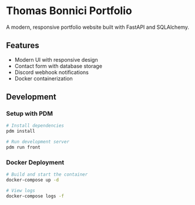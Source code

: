 # Thomas Bonnici Portfolio

A modern, responsive portfolio website built with FastAPI and SQLAlchemy.

## Features

- Modern UI with responsive design
- Contact form with database storage
- Discord webhook notifications
- Docker containerization

## Development

### Setup with PDM

```bash
# Install dependencies
pdm install

# Run development server
pdm run front
```

### Docker Deployment

```bash
# Build and start the container
docker-compose up -d

# View logs
docker-compose logs -f
``` 